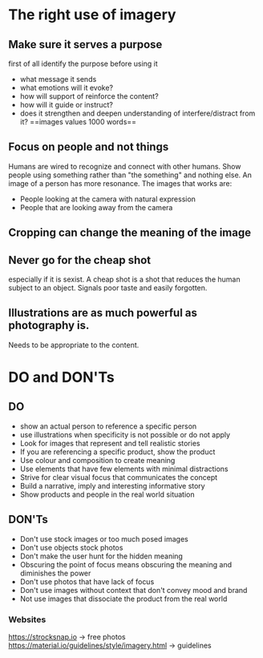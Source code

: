 # The right use of imagery

## Make sure it serves a purpose
first of all identify the purpose before using it
- what message it sends
- what emotions will it evoke?
- how will support of reinforce the content?
- how will it guide or instruct?
- does it strengthen and deepen understanding of interfere/distract from it?
==images values 1000 words==

## Focus on people and not things
Humans are wired to recognize and connect with other humans. Show people using something rather than "the something" and nothing else. An image of a person has more resonance. The images that works are:
- People looking at the camera with natural expression
- People that are looking away from the camera

## Cropping can change the meaning of the image
## Never go for the cheap shot
especially if it is sexist. A cheap shot is a shot that reduces the human subject to an object. Signals poor taste and easily forgotten.

## Illustrations are as much powerful as photography is.
Needs to be appropriate to the content.

# DO and DON'Ts

## DO
- show an actual person to reference a specific person
- use illustrations when specificity is not possible or do not apply
- Look for images that represent and tell realistic stories
- If you are referencing a specific product, show the product
- Use colour and composition to create meaning
- Use elements that have few elements with minimal distractions
- Strive for clear visual focus that communicates the concept
- Build a narrative, imply and interesting informative story
- Show products and people in the real world situation


## DON'Ts
- Don't use stock images or too much posed images
- Don't use objects stock photos
- Don't make the user hunt for the hidden meaning
- Obscuring the point of focus means obscuring the meaning and diminishes the power
- Don't use photos that have lack of focus 
- Don't use images without context that don't convey mood and brand
- Not use images that dissociate the product from the real world

### Websites
https://strocksnap.io -> free photos
https://material.io/guidelines/style/imagery.html -> guidelines

